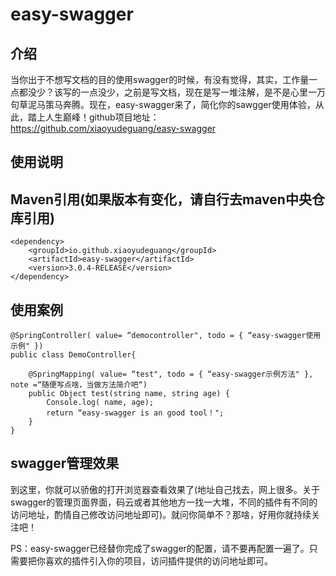 # easy-swagger

## 介绍
当你出于不想写文档的目的使用swagger的时候，有没有觉得，其实，工作量一点都没少？该写的一点没少，之前是写文档，现在是写一堆注解，是不是心里一万句草泥马策马奔腾。现在，easy-swagger来了，简化你的sawgger使用体验，从此，踏上人生巅峰！github项目地址：https://github.com/xiaoyudeguang/easy-swagger

## 使用说明

## Maven引用(如果版本有变化，请自行去maven中央仓库引用)
```
<dependency>
    <groupId>io.github.xiaoyudeguang</groupId>
    <artifactId>easy-swagger</artifactId>
    <version>3.0.4-RELEASE</version>
</dependency>
```

## 使用案例
```
@SpringController( value= “democontroller", todo = { “easy-swagger使用示例" })
public class DemoController{

	@SpringMapping( value= “test", todo = { “easy-swagger示例方法" }, note =“随便写点啥，当做方法简介吧“)
	public Object test(string name, string age) {
		Console.log( name, age);
		return “easy-swagger is an good tool！";
	}
}
```

## swagger管理效果

到这里，你就可以骄傲的打开浏览器查看效果了(地址自己找去，网上很多。关于swagger的管理页面界面，码云或者其他地方一找一大堆，不同的插件有不同的访问地址，酌情自己修改访问地址即可)。就问你简单不？那啥，好用你就持续关注吧！

PS：easy-swagger已经替你完成了swagger的配置，请不要再配置一遍了。只需要把你喜欢的插件引入你的项目，访问插件提供的访问地址即可。

